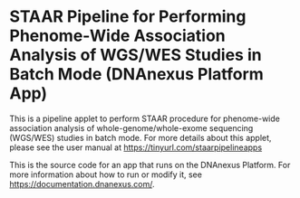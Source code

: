 <!-- dx-header -->
# STAAR Pipeline for Performing Phenome-Wide Association Analysis of WGS/WES Studies in Batch Mode (DNAnexus Platform App)

This is a pipeline applet to perform STAAR procedure for phenome-wide association analysis of whole-genome/whole-exome sequencing (WGS/WES) studies in batch mode. For more details about this applet, please see the user manual at https://tinyurl.com/staarpipelineapps

This is the source code for an app that runs on the DNAnexus Platform.
For more information about how to run or modify it, see
https://documentation.dnanexus.com/.
<!-- /dx-header -->

<!-- Insert a description of your app here -->

<!--
TODO: This app directory was automatically generated by dx-app-wizard;
please edit this Readme.md file to include essential documentation about
your app that would be helpful to users. (Also see the
Readme.developer.md.) Once you're done, you can remove these TODO
comments.

For more info, see https://documentation.dnanexus.com/developer.
-->
